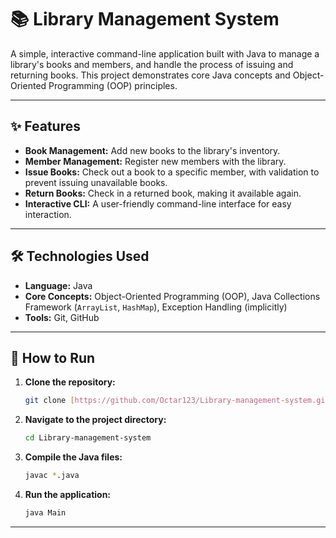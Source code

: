 # 📚 Library Management System

A simple, interactive command-line application built with Java to manage a library's books and members, and handle the process of issuing and returning books. This project demonstrates core Java concepts and Object-Oriented Programming (OOP) principles.

---

## ✨ Features

* **Book Management:** Add new books to the library's inventory.
* **Member Management:** Register new members with the library.
* **Issue Books:** Check out a book to a specific member, with validation to prevent issuing unavailable books.
* **Return Books:** Check in a returned book, making it available again.
* **Interactive CLI:** A user-friendly command-line interface for easy interaction.

---

## 🛠️ Technologies Used

* **Language:** Java
* **Core Concepts:** Object-Oriented Programming (OOP), Java Collections Framework (`ArrayList`, `HashMap`), Exception Handling (implicitly)
* **Tools:** Git, GitHub

---

## 🚀 How to Run

1.  **Clone the repository:**
    ```bash
    git clone [https://github.com/Octar123/Library-management-system.git](https://github.com/Octar123/Library-management-system.git)
    ```
2.  **Navigate to the project directory:**
    ```bash
    cd Library-management-system
    ```
3.  **Compile the Java files:**
    ```bash
    javac *.java
    ```
4.  **Run the application:**
    ```bash
    java Main
    ```

---

